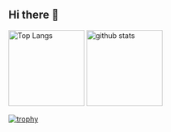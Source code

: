 ## Hi there 👋

<!--
**hottasaur/hottasaur** is a ✨ _special_ ✨ repository because its `README.md` (this file) appears on your GitHub profile.

Here are some ideas to get you started:

- 🔭 I’m currently working on ...
- 🌱 I’m currently learning ...
- 👯 I’m looking to collaborate on ...
- 🤔 I’m looking for help with ...
- 💬 Ask me about ...
- 📫 How to reach me: ...
- 😄 Pronouns: ...
- ⚡ Fun fact: ...
-->

<!--
2024/11/12　新規作成
GitHub Stats Card,Github Profile Trophy
-->
<p align="left"> 
  <img alt="Top Langs" height="150px" src="https://github-readme-stats.vercel.app/api/top-langs/?username=hottasaur&layout=compact&show_icons=true&theme=onedark" />
  <img alt="github stats" height="150px" src="https://github-readme-stats.vercel.app/api?username=hottasaur&theme=onedark&show_icons=ture" />
</p>

[![trophy](https://github-profile-trophy.vercel.app/?username=hottasaur&theme=onedark&column=7)](https://github.com/ryo-ma/github-profile-trophy)
